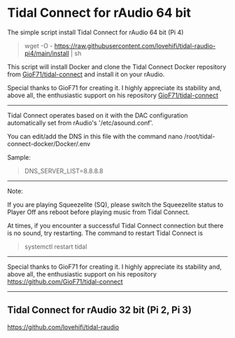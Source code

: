# Tidal Connect for rAudio 64 bit

The simple script install Tidal Connect for rAudio 64 bit (Pi 4)
>
> wget -O - https://raw.githubusercontent.com/lovehifi/tidal-raudio-pi4/main/install | sh
>
This script will install Docker and clone the Tidal Connect Docker repository from [GioF71/tidal-connect](https://github.com/GioF71/tidal-connect/) and install it on your rAudio.
>
>
Special thanks to GioF71 for creating it. I highly appreciate its stability and, above all, the enthusiastic support on his repository [GioF71/tidal-connect](https://github.com/GioF71/tidal-connect/)
>
------------
>
Tidal Connect operates based on it with the DAC configuration automatically set from rAudio's '/etc/asound.conf'.
>

You can edit/add the DNS in this file with the command nano /root/tidal-connect-docker/Docker/.env
>
Sample:
> DNS_SERVER_LIST=8.8.8.8
>

------------------
Note:
>
If you are playing Squeezelite (SQ), please switch the Squeezelite status to Player Off ans reboot before playing music from Tidal Connect.
>
At times, if you encounter a successful Tidal Connect connection but there is no sound, try restarting. The command to restart Tidal Connect is

> systemctl restart tidal
------------------
>
Special thanks to GioF71 for creating it. I highly appreciate its stability and, above all, the enthusiastic support on his repository https://github.com/GioF71/tidal-connect
>
---------------
>
## Tidal Connect for rAudio 32 bit (Pi 2, Pi 3)
>
https://github.com/lovehifi/tidal-raudio
